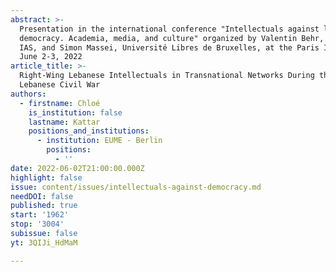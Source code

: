 ```yaml
---
abstract: >-
  Presentation in the international conference "Intellectuals against liberal
  democracy. Academia, media, and culture" organized by Valentin Behr, Paris
  IAS, and Simon Massei, Université Libres de Bruxelles, at the Paris IAS, on
  June 2-3, 2022
article_title: >-
  Right-Wing Lebanese Intellectuals in Transnational Networks During the
  Lebanese Civil War
authors:
  - firstname: Chloé
    is_institution: false
    lastname: Kattar
    positions_and_institutions:
      - institution: EUME - Berlin
        positions:
          - ''
date: 2022-06-02T21:00:00.000Z
highlight: false
issue: content/issues/intellectuals-against-democracy.md
needDOI: false
published: true
start: '1962'
stop: '3004'
subissue: false
yt: 3QIJi_HdMaM

---
```

<Youtube yt="3QIJi_HdMaM" caption="Right-Wing Lebanese Intellectuals in Transnational Networks During the Lebanese Civil War" start="1962" stop="3004"></Youtube>
